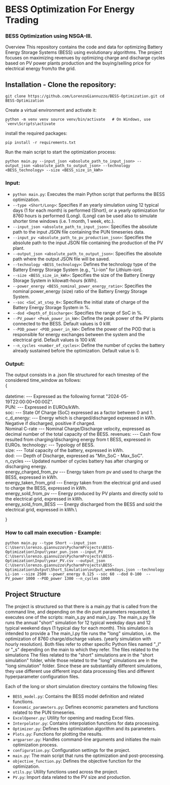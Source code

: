 # BESS Optimization For Energy Trading
### BESS Optimization using NSGA-III.

Overview This repository contains the code and data for optimizing Battery Energy Storage Systems (BESS) using evolutionary algorithms. The project focuses on maximizing revenues by optimizing charge and discharge cycles based on PV power plants production and the buying/selling price for electrical energy from/to the grid.

## Installation - Clone the repository: 

``git clone https://github.com/LorenzoGiannuzzo/BESS-Optimization.git cd BESS-Optimization``

Create a virtual environment and activate it:

``python -m venv venv source venv/bin/activate   # On Windows, use `venv\Scripts\activate``

install the required packages:

`pip install -r requirements.txt`

Run the main script to start the optimization process:

`python main.py --input_json <absolute_path_to_input_json> --output_json <absolute_path_to_output_json> --technology <BESS_technology> --size <BESS_size_in_kWh>`
### Input:

- `python main.py`: Executes the main Python script that performs the BESS optimization.
- `--type <Short/Long>`: Specifies if an yearly simulation using 12 typical days (1 for each month) is performed (Short), or a yearly optimization for 8760 hours is performed (Long). (Long) can be used also to simulate shorter time windows (i.e. 1 month, 1 week, etc.).
- `--input_json <absolute_path_to_input_json>`: Specifies the absolute path to the input JSON file containing the PUN timeseries data.
- `--input_pv <absolute_path_to_pv_production_json>`: Specifies the absolute path to the input JSON file containing the production of the PV plant.
- `--output_json <absolute_path_to_output_json>`: Specifies the absolute path where the output JSON file will be saved.
- `--technology <BESS_technology>`: Defines the technology type of the Battery Energy Storage System (e.g., "Li-ion" for Lithium-ion).
- `--size <BESS_size_in_kWh>`: Specifies the size of the Battery Energy Storage System in kilowatt-hours (kWh).
- `--power_energy <BESS_nominal_power_energy_ratio>`: Specifies the nominal power_energy (size) ratio of the Battery Energy Storage System.
- `--soc <SoC_at_step_0>`: Specifies the initial state of charge of the Battery Energy Storage System in %.
- `--dod <Depth_of_Discharge>`: Specifies the range of SoC in %.
- `--PV_power <Peak_power_in_kW>`: Define the peak power of the PV plants connected to the BESS. Default values is 0 kW. 
- `--POD_power <POD_power_in_kW>`: Define the power of the POD that is responsible for energy exchanges between the system and the electrical grid. Default values is 100 kW. 
- `--n_cycles <number_of_cycles>`: Define the number of cycles the battery already sustained before the optimization. Default value is 0. 

### Output:

The output consists in a .json file structured for each timestep of the considered time_window as follows:\
{\
\
        datetime: --- Expressed as the following format "2024-05-19T22:00:00+00:00Z".\
        PUN: --- Expressed in EUROs/kWh.\
        soc: --- State Of Charge (SoC) expressed as a factor between 0 and 1.\
        c_d_energy: --- Energy which is charged/discharged expressed in kWh. Negative if discharged, positive if charged.\
        Nominal C-rate --- Nominal Charge/Discharge velocity, expressed as decimal number of the total capacity of the BESS.
        revenues: --- Cash flow resulted from charging/discharging energy from t BESS, expressed in EUROs.
        technology: --- Typology of BESS.\
        size: --- Total capacity of the battery, expressed in kWh.\
        dod: --- Depth of Discharge, expressed as "Min_SoC - Max_SoC".\
        n_cycles --- Updated number of cycles battery has after charging or discharging energy.\
        energy_charged_from_pv --- Energy taken from pv and used to charge the BESS, expressed in kWh.\
        energy_taken_from_grid --- Energy taken from the electrical grid and used to charge the BESS, expressed in kWh.\
        energy_sold_from_pv --- Energy produced by PV plants and directly sold to the electrical grid, expressed in kWh.\
        energy_sold_from_BESS --- Energy discharged from the BESS and sold the electrical grid, expressed in kWh.\

}
### How to call main execution - Example:

`python main.py --type Short --input_json C:\Users\lorenzo.giannuzzo\PycharmProjects\BESS-Optimization\Input\year_pun.json --input_PV C:\Users\lorenzo.giannuzzo\PycharmProjects\BESS-Optimization\Input\year_PV.csv --output_json C:\Users\lorenzo.giannuzzo\PycharmProjects\BESS-Optimization\Output\Short_Simulation\output_weekdays.json --technology Li-ion --size 2500 --power_energy 0.125 --soc 60 --dod 0-100  --PV_power 1000 --POD_power 1300 --n_cycles 1000
`

## Project Structure

The project is structured so that there is a main.py that is called from the command line, and depending on the din punt parameters requested, it executes one of the scripts: main_s.py and main_l.py. 
The main_s.py file runs the annual "short" simulation for 12 typical weekday days and 12 typical weekend days (1 typical day for each month). This simulation is intended to provide a
The main_l.py file runs the "long" simulation, i.e. the optimization of 8760 charge/discharge values.
(yearly simulation with hourly resolution). Both files refer to other specific Python files named "_l" or "_s" depending on the main to which they refer. The files related to the simulations
The files related to the "short" simulations are in the "short simulation" folder, while those related to the "long" simulations are in the "long simulation" folder. Since these are substantially different simulations, they use different
use different input data processing files and different hyperparameter configuration files.

Each of the long or short simulation directory contains the following files:

- `BESS_model.py`: Contains the BESS model definition and related functions.
- `Economic_parameters.py`: Defines economic parameters and functions related to the PUN timeseries.
- `ExcelOpener.py`: Utility for opening and reading Excel files.
- `Interpolator.py`: Contains interpolation functions for data processing.
- `Optimizer.py`: Defines the optimization algorithm and its parameters.
- `Plots.py`: Functions for plotting the results.
- `argparser.py`: Handles command-line arguments and initiates the main optimization process.
- `configuration.py`: Configuration settings for the project.
- `main.py`: The main script that runs the optimization and post-processing.
- `objective_function.py`: Defines the objective function for the optimization.
- `utils.py`: Utility functions used across the project.
- `PV.py`: Import data related to the PV size and production.